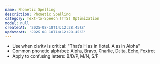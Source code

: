 ```yaml
---
name: Phonetic Spelling
description: Phonetic Spelling
category: Text-to-Speech (TTS) Optimization
model: null
createdAt: '2025-08-18T14:12:28.452Z'
updatedAt: '2025-08-18T14:12:28.452Z'
---
```

- Use when clarity is critical: "That's H as in Hotel, A as in Alpha"
- Common phonetic alphabet: Alpha, Bravo, Charlie, Delta, Echo, Foxtrot
- Apply to confusing letters: B/D/P, M/N, S/F

